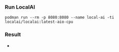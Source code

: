 ### Run LocalAI
```
podman run --rm -p 8080:8080 --name local-ai -ti localai/localai:latest-aio-cpu
```

### Result
* 
```

```
